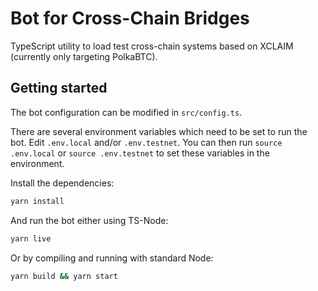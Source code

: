 # Bot for Cross-Chain Bridges

TypeScript utility to load test cross-chain systems based on XCLAIM (currently only targeting PolkaBTC).

## Getting started

The bot configuration can be modified in `src/config.ts`.

There are several environment variables which need to be set to run the bot. Edit `.env.local` and/or `.env.testnet`. You can then run `source .env.local` or `source .env.testnet` to set these variables in the environment.

Install the dependencies:

```bash
yarn install
```

And run the bot either using TS-Node:

```bash
yarn live
```

Or by compiling and running with standard Node:

```bash
yarn build && yarn start
```
